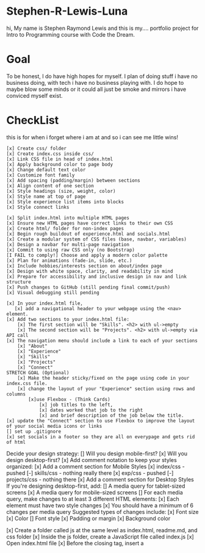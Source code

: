 # Stephen-R-Lewis-Luna
hi, My name is Stephen Raymond Lewis and this is my....
portfolio project for Intro to Programming course with Code the Dream.

# Goal
To be honest, I do have high hopes for myself. I plan of doing stuff i have no business doing,
with tech i have no business playing with. I do hope to maybe blow some minds or it could all 
just be smoke and mirrors i have conviced myself exist.

# CheckList
this is for when i forget where i am at and so i can see me little wins!

    [x] Create css/ folder
    [x] Create index.css inside css/
    [x] Link CSS file in head of index.html
    [x] Apply background color to page body
    [x] Change default text color
    [x] Customize font family
    [x] Add spacing (padding/margin) between sections
    [x] Align content of one section
    [x] Style headings (size, weight, color)
    [x] Style name at top of page
    [x] Style experience list items into blocks
    [x] Style connect links
    
    [x] Split index.html into multiple HTML pages
    [x] Ensure new HTML pages have correct links to their own CSS
    [x] Create html/ folder for non-index pages
    [x] Begin rough buildout of experience.html and socials.html
    [x] Create a modular system of CSS files (base, navbar, variables)
    [x] Design a navbar for multi-page navigation
    [x] Commit to using raw CSS only (no Bootstrap)
    [I FAIL to comply!] Choose and apply a modern color palette
    [x] Plan for animations (fade-in, slide, etc.)
    [x] Include hobbies/interests section on about/index page
    [x] Design with white space, clarity, and readability in mind
    [x] Prepare for accessibility and inclusive design in nav and link structure
    [x] Push changes to GitHub (still pending final commit/push)
    [x] Visual debugging still pending

    [x] In your index.html file, 
       [x] add a navigational header to your webpage using the <nav> element.
    [x] Add two sections to your index.html file:
        [x] The first section will be "Skills". <h2> with ul->empty 
        [x] The second section will be "Projects". <h2> with ul->empty via API call
    [x] The navigation menu should include a link to each of your sections
        [x] "About" 
        [x] "Experience"
        [x] "Skills"
        [x] "Projects"
        [x] "Connect"
    STRETCH GOAL (Optional) 
        [x] Make the header sticky/fixed on the page using code in your index.css file.
        [x] change the layout of your "Experience" section using rows and columns
            [x]use Flexbox - (Think Cards)
                [x] job titles to the left, 
                [x] dates worked that job to the right
                [x] and brief description of the job below the title.
    [x] update the "Connect" section to use Flexbox to improve the layout of your social media icons or links
    [] set up .gitignore
    [x] set socials in a footer so they are all on everypage and gets rid of html

Decide your design strategy:
    [] Will you design mobile-first?
    [x] Will you design desktop-first?
[x] Add comment notation to keep your styles organized:
[x] Add a comment section for Mobile Styles
    [x] index/css - pushed
    [-] skills/css - nothing really there
    [x] exp/css - pushed
    [-] projects/css - nothing there
[x] Add a comment section for Desktop Styles
If you're designing desktop-first, add:
    [] A media query for tablet-sized screens
    [x] A media query for mobile-sized screens
[] For each media query, make changes to at least 3 different HTML elements:
[x] Each element must have two style changes
[x] You should have a minimum of 6 changes per media query
Suggested types of changes include:
    [x] Font size
    [x] Color
    [] Font style
    [x] Padding or margin
    [x] Background color


[x] Create a folder called js at the same level as index.html, readme.md, and css folder
[x] Inside the js folder, create a JavaScript file called index.js
[x] Open index.html file
[x] Before the closing </body> tag, insert a <script> element with a src attribute that specifies the relative path to js/index.js

[x] Save and open index.html in your browser (or use live extension in VSCode)
[x] In index.js, use DOM manipulation to add a footer element to index.html
[x] Create a variable today and assign it a new Date object
[x] Create a variable thisYear and assign it the current year using getFullYear
[x] Create a variable footer and assign it the footer element using DOM selection
[x] Create a variable copyright and use it to create a new <p> element
[x] Set the innerHTML of copyright to display your name and the current year (include © for stretch goal)
[x] Append the copyright element to the footer
[x] In index.html, above the "Connect" section, add a new <section> element with id="skills"
[x] Inside the new section, add an <h2> element with text "Skills"
[x] After the <h2> element, add an empty unordered list <ul>
[x] In index.js, create an array skills containing your technical skills
[x] Create a variable skillsSection and select the skills section by id
[x] Create a variable skillsList and select the <ul> inside skillsSection
[x] Create a for loop to iterate over the skills array
[x] Inside the loop, create a variable skill to make a new <li> element
[x] Set the inner text of skill to the current array element
[x] Append the skill element to skillsList
[x] In index.css, use flexbox or grid to organize and style the list of skills (include adjustments in media queries)

Assignment: Task List / Deliverables
    Create a Message Form
        [x] Open your index.html file
-->     [] Above the <footer> element, add an empty <section> element
        [x] Inside the new <section> element, create a level-two heading that says "Leave a Message"
        [x] After the heading, create an HTML <form> element with a name attribute that equals "leave_message"
        [x] Inside the <form> element, add the following:
        [x] <input> element with attributes: type "text", name "usersName", and required true
        [x] <input> element with attributes: type "email", name "usersEmail", and required true
                  x  section
                  x      h2
                  x      form
                  x          label (name, email)
                  x          input (name, email)


        [x] <textarea> element with attributes: name "usersMessage" and required true 
        [x] <button> element that says "Submit" and has type attribute equal to "submit" 
        [x] Each form field should also have a corresponding <label> element (Optional) Use <br> elements to stack the form fields 
        [x] Save and refresh your browser (or just check your browser for changes if using live extension) 
        [x] Add navigation to the message form: Add a link in your <nav> section that takes the user to the 'Leave a Message' section when clicked

Add Message List Section
    [x] After the <section> element from the previous step, create a new <section> element with an id of "messages"
    [x] Inside that element, create a level-two heading that says "Messages"
    [x] After the heading, add an empty unordered list (<ul>) element
    [x] Save and refresh your browser (or just check your browser for changes if using live extension)

Handle Message Form Submit
    [x] Open your index.js file and start at the bottom
    [x] Create a variable named messageForm that uses "DOM Selection" to select the "leave_message" form by name attribute
    [x] Add an event listener to the messageForm element that handles the "submit" event hint: addEventListener method
    [x] Inside the callback function for your event listener, create three new variables (one for each of the three form fields) and retrieve the value from the event hint: event.target is the form, event.target.usersName is the first input element
    [x] Inside the callback function for your event listener, add a console.log statement to log the three variables you created in the previous step
    [x] Save and refresh your browser (or just check your browser for changes if using live extension)
    [x] Open the console in your browser if you haven't already by either right clicking on your page and select "Inspect" or by using the menu bar to open the Developer tools.
    [x] Fill out the HTML form in your browser and hit "Submit"
    [x] Note: at this point, you should notice that the browser is refreshing automatically when you submit your form which is not the desired behavior
    [x] Inside the callback function, above the other code you just wrote, add a new line to prevent the default refreshing behavior of the "submit" event hint: preventDefault method
    [x] Save and refresh your browser (or just check your browser for changes if using live extension)
    [x] Fill out the HTML form in your browser and hit "Submit"
    [x] You should see that the page does not refresh and your values are logged in the console
    [x] Note: at this point, you should notice that the form is submitting properly but the form fields are not reset after submit
    [x] Inside the callback function, on the very last line, add a new line of code to clear the form hint: reset method
    [x] Save and refresh your browser (or just check your browser for changes if using live extension)

Display Messages in List
In the index.js file, start inside the event listener callback function on the line above where you reset the form

[x] Create a variable named messageSection and use "DOM Selection" to select the #messages section by id

[x] Create a variable named messageList and use "DOM Selection" to query the messageSection (instead of the entire document) to find the <ul> element

[x] Create a variable named newMessage that makes a new list item (li) element

On the next line, set the inner HTML of your newMessage element with the following information:
    [x] <a> element that displays the "usersName" and is a clickable link to the "usersEmail" (hint: use the mailto: prefix)
    [x] <span> element that displays the "usersMessage"
    [x] Create a variable named removeButton that makes a new <button> element
        [x] Set the inner text to "remove"
        [x] Set the type attribute to "button"
        [] Add an event listener to the removeButton element that handles the "click" event
[x] Inside the callback function, create a variable named entry that finds the button's parent element using DOM Traversal (hint: parentNode property)
[x] Remove the entry element from the DOM (hint: remove method)
[x] Append the removeButton to the newMessage element
[x] hint: appendChild method
[x] Append the newMessage to the messageList element
[x] Save and refresh your browser (or just check your browser for changes if using live extension)

[] Style your Message Form
[] Open your index.css file
[] Style your message form fields and buttons keeping in mind:
[] adequate spacing so form fields aren't crowded
[] appropriate sizing in media queries so a user on a mobile device can easily touch/tap into the fields to type
[] button sizing to accommodate click and touch/tap interactions

Stretch Goals
[] (Optional) Hide the #messages section, including the Messages header, when the list is empty
[] (Optional) Create an "edit" button for each message entry that allows the user to input a new/modified message

[] spacing on experience page for cards looks a little off, set media query 
[] footer js above things in the html in the inspect is driving me nut, locate and fix!
